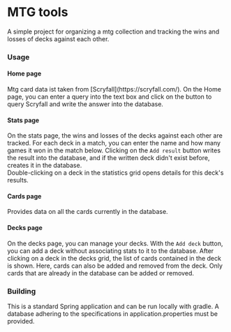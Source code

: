 <h1>MTG tools</h1>

A simple project for organizing a mtg collection and tracking the wins and losses of decks against each other.

<h3>Usage</h3>
<h4>Home page</h4>
Mtg card data ist taken from [Scryfall](https://scryfall.com/). On the Home page, you can enter a query into the text
box and click on the button to query Scryfall and write the answer into the database.
<h4>Stats page</h4>
On the stats page, the wins and losses of the decks against each other are tracked. For each deck in a match, you can
enter the name and how many games it won in the match below. Clicking on the <code>Add result</code> button writes the
result into the database, and if the written deck didn't exist before, creates it in the database.<br>
Double-clicking on a deck in the statistics grid opens details for this deck's results.
<h4>Cards page</h4>
Provides data on all the cards currently in the database.
<h4>Decks page</h4>
On the decks page, you can manage your decks. With the <code>Add deck</code> button, you can add a deck without
associating stats to it to the database.
After clicking on a deck in the decks grid, the list of cards contained in the deck is shown. Here, cards can also be
added and removed from the deck. Only cards that are already in the database can be added or removed.
<h3>Building</h3>
This is a standard Spring application and can be run locally with gradle. A database adhering to the specifications in
application.properties must be provided.